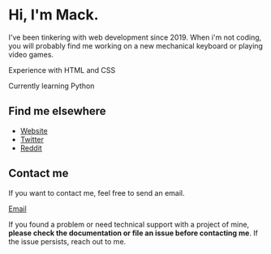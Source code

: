 # Hi, I'm Mack.

I've been tinkering with web development since 2019. When i'm not coding, you will probably find me working on a new mechanical keyboard or playing video games.

Experience with HTML and CSS

Currently learning Python

## Find me elsewhere

- [Website](https://mackrusing.com)
- [Twitter](https://twitter.com/mackrusing)
- [Reddit](https://reddit.com/u/mackrusing)

## Contact me

If you want to contact me, feel free to send an email.

[Email](mailto:mackrusing@gmail.com)

If you found a problem or need technical support with a project of mine, **please check the documentation or file an issue before contacting me**. If the issue persists, reach out to me.
